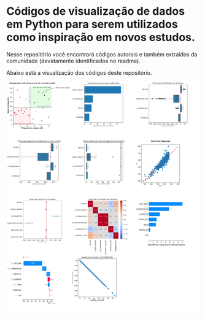 # Códigos de visualização de dados em Python para serem utilizados como inspiração em novos estudos.

Nesse repositório você encontrará códigos autorais e também extraídos da comunidade (devidamente identificados no readme).

Abaixo está a visualização dos códigos deste repositório.

![Gráficos Disponíveis](https://github.com/GabrielaMacedo/Visualizacao_dados_Python/blob/52f8fdc3b3e994b0e39809381694141d8078fa19/visualizacao.png)
